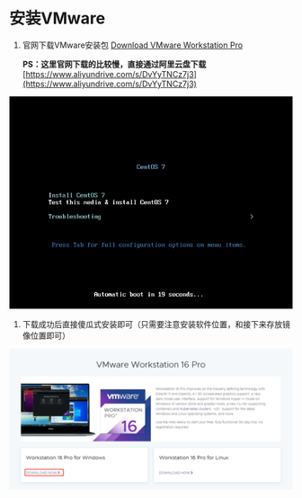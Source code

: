 # 安装VMware

1. 官网下载VMware安装包 [Download VMware Workstation Pro](https://www.vmware.com/products/workstation-pro/workstation-pro-evaluation.html)
   
    **PS：这里官网下载的比较慢，直接通过阿里云盘下载**[https://www.aliyundrive.com/s/DvYyTNCz7j3](https://www.aliyundrive.com/s/DvYyTNCz7j3)
    

![Untitled](pic/1000.png)

1. 下载成功后直接傻瓜式安装即可（只需要注意安装软件位置，和接下来存放镜像位置即可）

![Untitled](pic/1001.png)